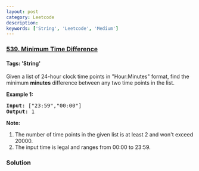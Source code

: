 ```yaml
---
layout: post
category: Leetcode
description: 
keywords: ['String', 'Leetcode', 'Medium']
---
```

### [539. Minimum Time Difference](https://leetcode.com/problems/minimum-time-difference)

#### Tags: 'String'

<div class="content__u3I1 question-content__JfgR"><div>Given a list of 24-hour clock time points in "Hour:Minutes" format, find the minimum <b>minutes</b> difference between any two time points in the list. 

<p><b>Example 1:</b><br/>
</p><pre><b>Input:</b> ["23:59","00:00"]
<b>Output:</b> 1
</pre>
<p></p>
<p><b>Note:</b><br/>
</p><ol>
<li>The number of time points in the given list is at least 2 and won't exceed 20000.</li>
<li>The input time is legal and ranges from 00:00 to 23:59.</li>
</ol>
<p></p></div></div>

### Solution
